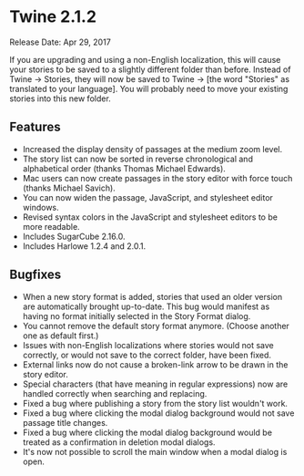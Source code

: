 # Twine 2.1.2

Release Date: Apr 29, 2017

If you are upgrading and using a non-English localization, this will cause your stories to be saved to a slightly different folder than before. Instead of Twine -\> Stories, they will now be saved to Twine -\> \[the word "Stories" as translated to your language\]. You will probably need to move your existing stories into this new folder.

## Features

- Increased the display density of passages at the medium zoom level.
- The story list can now be sorted in reverse chronological and alphabetical order (thanks Thomas Michael Edwards).
- Mac users can now create passages in the story editor with force touch (thanks Michael Savich).
- You can now widen the passage, JavaScript, and stylesheet editor windows.
- Revised syntax colors in the JavaScript and stylesheet editors to be more readable.
- Includes SugarCube 2.16.0.
- Includes Harlowe 1.2.4 and 2.0.1.

## Bugfixes

- When a new story format is added, stories that used an older version are automatically brought up-to-date. This bug would manifest as having no format initially selected in the Story Format dialog.
- You cannot remove the default story format anymore. (Choose another one as default first.)
- Issues with non-English localizations where stories would not save correctly, or would not save to the correct folder, have been fixed.
- External links now do not cause a broken-link arrow to be drawn in the story editor.
- Special characters (that have meaning in regular expressions) now are handled correctly when searching and replacing.
- Fixed a bug where publishing a story from the story list wouldn't work.
- Fixed a bug where clicking the modal dialog background would not save passage title changes.
- Fixed a bug where clicking the modal dialog background would be treated as a confirmation in deletion modal dialogs.
- It's now not possible to scroll the main window when a modal dialog is open.
